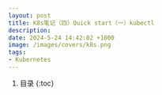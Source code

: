 ```yaml
---
layout: post 
title: K8s笔记（四）Quick start（一）kubectl
description: 
date: 2024-5-24 14:42:02 +1000 
image: /images/covers/k8s.png
tags:
- Kubernetes
---
```


1. 目录
{:toc}

